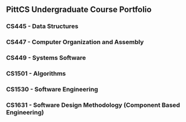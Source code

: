 ## PittCS Undergraduate Course Portfolio

### CS445 - Data Structures

### CS447 - Computer Organization and Assembly

### CS449 - Systems Software

### CS1501 - Algorithms

### CS1530 - Software Engineering

### CS1631 - Software Design Methodology (Component Based Engineering)
